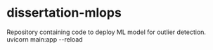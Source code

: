 # dissertation-mlops
Repository containing code to deploy ML model for outlier detection.
uvicorn main:app --reload
